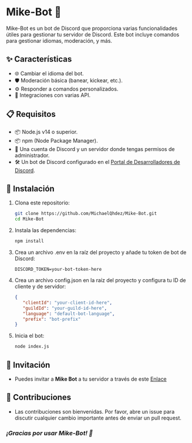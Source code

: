 # Mike-Bot 🤖

Mike-Bot es un bot de Discord que proporciona varias funcionalidades útiles para gestionar tu servidor de Discord. Este bot incluye comandos para gestionar idiomas, moderación, y más.

## ✨ Características

- 🌐 Cambiar el idioma del bot.
- 🛡️ Moderación básica (banear, kickear, etc.).
- ⚙️ Responder a comandos personalizados.
- 🔗 Integraciones con varias API.

## 📋 Requisitos

- 📦 Node.js v14 o superior.
- 📦 npm (Node Package Manager).
- 👤 Una cuenta de Discord y un servidor donde tengas permisos de administrador.
- 🛠️ Un bot de Discord configurado en el [Portal de Desarrolladores de Discord](https://discord.com/developers/applications).

## 🚀 Instalación

1. Clona este repositorio:
   ```bash
   git clone https://github.com/MichaelQhdez/Mike-Bot.git
   cd Mike-Bot
   ```
   
2. Instala las dependencias:
   ```bash
   npm install
   ```

3. Crea un archivo .env en la raíz del proyecto y añade tu token de bot de Discord:
   ```env
   DISCORD_TOKEN=your-bot-token-here
   ```

4. Crea un archivo config.json en la raíz del proyecto y configura tu ID de cliente y de servidor:
   ```json
   {
      "clientId": "your-client-id-here",
      "guildId": "your-guild-id-here",
      "language": "default-bot-language",
      "prefix": "bot-prefix"
   }
   ```

5. Inicia el bot:

   ```bash
   node index.js
   ```

## 🔗 Invitación 

- Puedes invitar a **Mike Bot** a tu servidor a través de este [Enlace](https://discord.com/oauth2/authorize?client_id=1241620050683891752&permissions=8&scope=bot+applications.commands)

## 🤝 Contribuciones
- Las contribuciones son bienvenidas. Por favor, abre un issue para discutir cualquier cambio importante antes de enviar un pull request.


### *¡Gracias por usar Mike-Bot! 🎉*
